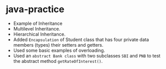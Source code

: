 # java-practice

- Example of Inheritance  
- Multilevel Inheritance.
- Hierarchical Inheritance.
- Added `Encapsulation` of Student class that has four private data members (types) their setters and getters.
- Used some basic examples of overloading.
- Used an `abstract Bank class` with two subclasses `SBI` and `PNB` to test the abstract method `getRateOfInterest()`.
